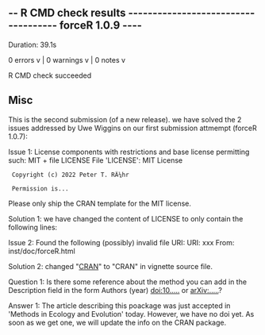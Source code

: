 ## -- R CMD check results ------------------------------------ forceR 1.0.9 ----
Duration: 39.1s

0 errors v | 0 warnings v | 0 notes v

R CMD check succeeded

## Misc
This is the second submission (of a new release).
we have solved the 2 issues addressed by Uwe Wiggins on 
  our first submission attmempt (forceR 1.0.7):

Issue 1:
  License components with restrictions and base license permitting such:
     MIT + file LICENSE
   File 'LICENSE':
     MIT License

     Copyright (c) 2022 Peter T. RÃ¼hr

     Permission is...

  Please only ship the CRAN template for the MIT license.
  
Solution 1:
  we have changed the content of LICENSE to only contain the following lines:


Issue 2:
  Found the following (possibly) invalid file URI:
     URI: xxx
       From: inst/doc/forceR.html
       
Solution 2:
       changed "[CRAN](xxx)" to "CRAN" in vignette source file.


Question 1:
  Is there some reference about the method you can add in the Description
  field in the form Authors (year) <doi:10.....> or <arXiv:.....>?
  
Answer 1:
  The article describing this poackage was just accepted in 'Methods in Ecology 
    and Evolution' today. However, we have no doi yet. As soon as we get one, 
    we will update the info on the CRAN package.
